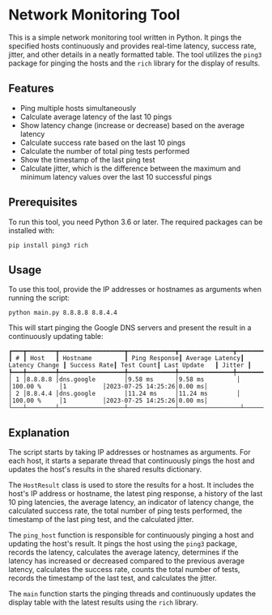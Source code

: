# Network Monitoring Tool

This is a simple network monitoring tool written in Python. It pings the specified hosts continuously and provides real-time latency, success rate, jitter, and other details in a neatly formatted table. The tool utilizes the `ping3` package for pinging the hosts and the `rich` library for the display of results.

## Features

- Ping multiple hosts simultaneously
- Calculate average latency of the last 10 pings
- Show latency change (increase or decrease) based on the average latency
- Calculate success rate based on the last 10 pings
- Calculate the number of total ping tests performed
- Show the timestamp of the last ping test
- Calculate jitter, which is the difference between the maximum and minimum latency values over the last 10 successful pings

## Prerequisites

To run this tool, you need Python 3.6 or later. The required packages can be installed with:

```
pip install ping3 rich
```

## Usage

To use this tool, provide the IP addresses or hostnames as arguments when running the script:

```
python main.py 8.8.8.8 8.8.4.4
```

This will start pinging the Google DNS servers and present the result in a continuously updating table:

```
┏━━━┳━━━━━━━━┳━━━━━━━━━━━━━━━━━━┳━━━━━━━━━━━━━┳━━━━━━━━━━━━━━━┳━━━━━━━━━━━━━━━┳━━━━━━━━━━━━━┳━━━━━━━━━━━┳━━━━━━━━━━━━━━┳━━━━━━━┓
┃ # ┃ Host   ┃ Hostname         ┃ Ping Response┃ Average Latency┃ Latency Change ┃ Success Rate┃ Test Count┃ Last Update   ┃ Jitter ┃
┡━━━╇━━━━━━━━╇━━━━━━━━━━━━━━━━━━╇━━━━━━━━━━━━━╇━━━━━━━━━━━━━━━╇━━━━━━━━━━━━━━━╇━━━━━━━━━━━━━╇━━━━━━━━━━━╇━━━━━━━━━━━━━━╇━━━━━━━┩
│ 1 │8.8.8.8 │dns.google        │9.58 ms      │9.58 ms         │               │100.00 %     │1          │2023-07-25 14:25:26│0.00 ms│
│ 2 │8.8.4.4 │dns.google        │11.24 ms     │11.24 ms        │               │100.00 %     │1          │2023-07-25 14:25:26│0.00 ms│
└───┴────────┴──────────────────┴─────────────┴─────────────────┴───────────────┴─────────────┴───────────┴───────────────┴───────┘
```

## Explanation

The script starts by taking IP addresses or hostnames as arguments. For each host, it starts a separate thread that continuously pings the host and updates the host's results in the shared results dictionary.

The `HostResult` class is used to store the results for a host. It includes the host's IP address or hostname, the latest ping response, a history of the last 10 ping latencies, the average latency, an indicator of latency change, the calculated success rate, the total number of ping tests performed, the timestamp of the last ping test, and the calculated jitter.

The `ping_host` function is responsible for continuously pinging a host and updating the host's result. It pings the host using the `ping3` package, records the latency, calculates the average latency, determines if the latency has increased or decreased compared to the previous average latency, calculates the success rate, counts the total number of tests, records the timestamp of the last test, and calculates the jitter.

The `main` function starts the pinging threads and continuously updates the display table with the latest results using the `rich` library.

